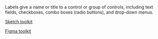 Labels give a name or title to a control or group of controls, including text fields, checkboxes, combo boxes (radio buttons), and drop-down menus.

[Sketch toolkit]()

[Figma toolkit]()
